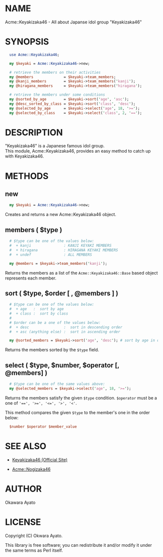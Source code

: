 
# NAME
Acme::Keyakizaka46 - All about Japanse idol group "Keyakizaka46"

# SYNOPSIS

```perl
  use Acme::Keyakizaka46;

  my $keyaki = Acme::Keyakizaka46->new;

  # retrieve the members on their activities
  my @members              = $keyaki->team_members;
  my @kanji_members        = $keyaki->team_members('kanji');
  my @hiragana_members     = $keyaki->team_members('hiragana');

  # retrieve the members under some conditions
  my @sorted_by_age        = $keyaki->sort('age', 'asc');
  my @desc_sorted_by_class = $keyaki->sort('class', 'desc');
  my @selected_by_age      = $keyaki->select('age', 18, '>=');
  my @selected_by_class    = $keyaki->select('class', 2, '==');
```

# DESCRIPTION

"Keyakizaka46" is a Japanese famous idol group.  
This module, Acme::Keyakizaka46, provides an easy method to catch up
with Keyakizaka46.

# METHODS

## new

```perl
  my $keyaki = Acme::Keyakizaka46->new;
```
Creates and returns a new Acme::Keyakizaka46 object.

## members ( $type )

```perl
  # $type can be one of the values below:
  #  + kanji               : KANJI KEYAKI MEMBERS
  #  + hiragana            : HIRAGANA KEYAKI MEMBERS
  #  + undef               : ALL MEMBERS

  my @members = $keyaki->team_members('kanji');
```

Returns the members as a list of the `Acme::Keyakizaka46::Base`
based object represents each member.

## sort ( $type, $order [ , @members ] )

```perl
  # $type can be one of the values below:
  #  + age   :  sort by age
  #  + class :  sort by class
  #
  # $order can be a one of the values below:
  #  + desc                :  sort in descending order
  #  + asc (anything else) :  sort in ascending order

  my @sorted_members = $keyaki->sort('age', 'desc'); # sort by age in descending order
```

Returns the members sorted by the `$type` field.

## select ( $type, $number, $operator [, @members] )

```perl
  # $type can be one of the same values above:
  my @selected_members = $keyaki->select('age', 18, '>=');
```

Returns the members satisfy the given `$type` condition. `$operator`
must be a one of `'==', '>=', '<=', '>', '<'`.

This method compares the given `$type` to the member's one in the order below:

```perl
  $number $operator $member_value
```

# SEE ALSO

* [Keyakizaka46 (Official Site)](http://www.keyakizaka46.com/)

* [Acme::Nogizaka46](http://search.cpan.org/~twogmon/Acme-Nogizaka46-0.3/lib/Acme/Nogizaka46.pm)

# AUTHOR

Okawara Ayato

# LICENSE

Copyright (C) Okwara Ayato.

This library is free software; you can redistribute it and/or modify it under the same terms as Perl itself.
